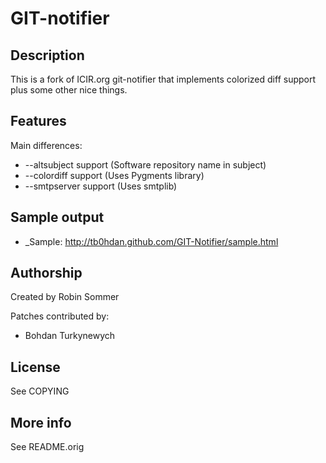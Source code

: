 # GIT-notifier

## Description

This is a fork of ICIR.org git-notifier that implements colorized diff support
plus some other nice things.

## Features

Main differences:

* --altsubject support (Software repository name in subject)
* --colordiff support (Uses Pygments library)
* --smtpserver support (Uses smtplib)


## Sample output

- _Sample: http://tb0hdan.github.com/GIT-Notifier/sample.html

## Authorship

Created by Robin Sommer

Patches contributed by:

* Bohdan Turkynewych

## License

See COPYING

## More info

See README.orig
